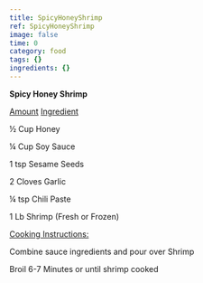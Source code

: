 ```yaml
---
title: SpicyHoneyShrimp
ref: SpicyHoneyShrimp
image: false
time: 0
category: food
tags: {}
ingredients: {}
---
```

**Spicy Honey Shrimp**



[Amount]() [Ingredient]()


½ Cup Honey

¼ Cup Soy Sauce

1 tsp Sesame Seeds

2 Cloves Garlic

¼ tsp Chili Paste


1 Lb Shrimp (Fresh or Frozen)


[Cooking Instructions:]()



Combine sauce ingredients and pour over Shrimp


Broil 6-7 Minutes or until shrimp cooked
